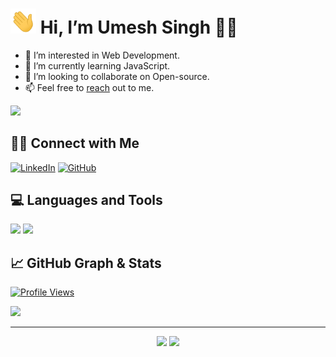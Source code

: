 # <img src="https://raw.githubusercontent.com/ABSphreak/ABSphreak/master/gifs/Hi.gif" width="41px"> Hi, I’m Umesh Singh 👨‍💻
- 👀 I’m interested in Web Development.
- 🌱 I’m currently learning JavaScript.
- 💞️ I’m looking to collaborate on Open-source.
- 📫 Feel free to [reach](https://www.linkedin.com/in/umeshsingh19/) out to me.


<!--Trap--:)-->
<a href="https://github.com/404"><img src="https://user-images.githubusercontent.com/73097560/115834477-dbab4500-a447-11eb-908a-139a6edaec5c.gif"></a>
 
## 🤝🏻 Connect with Me
<div align="left"> 
       
[![LinkedIn](https://img.shields.io/badge/LinkedIn-0077B5?style=flat&logo=linkedin&logoColor=white)](https://www.linkedin.com/in/umeshsingh19)
[![GitHub](https://img.shields.io/badge/GitHub-333?style=flat&logo=github&logoColor=white)](https://github.com/Umesh-01)
</div>

## 💻 Languages and Tools
<div align="left"> 
<img src="https://img.shields.io/badge/Python-3776AB?style=flat&logo=python&logoColor=ffd343" height="25">
<img src="https://img.shields.io/badge/Java-ED8B00?style=flat&logo=java&logoColor=white" height="25">
</div>

## 📈 GitHub Graph & Stats

[![Profile Views](https://komarev.com/ghpvc/?username=Umesh-01&label=Profile%20Views&color=0e75b6&style=flat)](https://github.com/Umesh-01)


<img src="https://activity-graph.herokuapp.com/graph?username=Umesh-01&theme=xcode">
  
---

<p align="center">
<img width="49%" src="https://github-readme-stats.vercel.app/api?username=Umesh-01&show_icons=true&theme=tokyonight" />
<img width="49%" src="https://github-readme-streak-stats.herokuapp.com/?user=Umesh-01&theme=tokyonight" />
</p>

<!---
Add a graph eaten by snake
Add a dino game
Add a thanks note at last
--->
